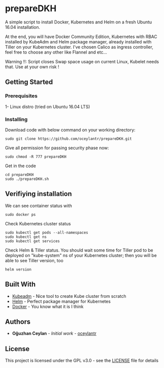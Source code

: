 # prepareDKH

A simple script to install Docker, Kubernetes and Helm on a fresh Ubuntu 16.04 installation. 

At the end, you will have Docker Community Edition, Kubernetes with RBAC installed by KubeAdm and Helm package manager, already installed with Tiller on your Kubernetes cluster. I've chosen Calico as ingress controller, feel free to choose any other like Flannel and etc...

Warning !!: Script closes Swap space usage on current Linux, Kubelet needs that. Use at your own risk !

## Getting Started

### Prerequisites

1-  Linux distro (tried on Ubuntu 16.04 LTS)

### Installing

Download code with below command on your working directory:

```
sudo git clone https://github.com/oceylantr/prepareDKH.git
```

Give all permission for passing security phase now:

```
sudo chmod -R 777 prepareDKH
```

Get in the code 

```
cd prepareDKH
sudo ./prepareDKH.sh
```

## Verifiying installation

We can see container status with 

```
sudo docker ps
```

Check Kubernetes cluster status
```
sudo kubectl get pods --all-namespaces
sudo kubectl get ns
sudo kubectl get services
```

Check Helm & Tiller status. You should wait some time for Tiller pod to be deployed on "kube-system" ns of your Kubernetes cluster; then you will be able to see Tiller version, too
```
helm version
```


## Built With

* [Kubeadm](https://github.com/kubernetes/kubeadm) - Nice tool to create Kube cluster from scratch
* [Helm](https://helm.sh/) - Perfect package manager for Kubernetes
* [Docker](https://www.docker.com/) - You know what it is I think

## Authors

* **Oğuzhan Ceylan** - *Initial work* - [oceylantr](https://github.com/oceylantr)

## License

This project is licensed under the GPL v3.0 - see the [LICENSE](LICENSE) file for details

